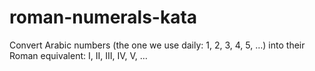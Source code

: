 # roman-numerals-kata
Convert Arabic numbers (the one we use daily: 1, 2, 3, 4, 5, …) into their Roman equivalent: I, II, III, IV, V, …
